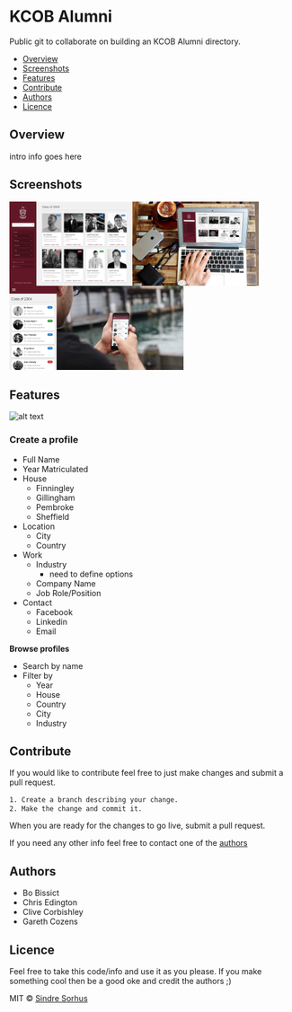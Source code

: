 # KCOB Alumni

Public git to collaborate on building an KCOB Alumni directory.

* [Overview](#overview)
* [Screenshots](#screenshots)
* [Features](#features)
* [Contribute](#contribute)
* [Authors](#authors)
* [Licence](#licence)

## Overview

intro info goes here

## Screenshots

<img align="left" src="/screenshots/desktop.jpg" height="150">
<img align="left" src="/screenshots/mockup_desktop.jpg" height="150">
<img align="left" src="/screenshots/mobile.jpg" height="150">
<img src="/screenshots/mockup_mobile.jpg" height="150">

## Features

![alt text](https://img.shields.io/badge/version-0.01-brightgreen.svg "Logo Title Text 1")

### Create a profile

* Full Name
* Year Matriculated
* House
  * Finningley
  * Gillingham
  * Pembroke
  * Sheffield
* Location
  * City
  * Country
* Work
  * Industry
    * need to define options 
  * Company Name
  * Job Role/Position
* Contact
  * Facebook
  * Linkedin
  * Email
  
**Browse profiles**

* Search by name
* Filter by
  * Year
  * House
  * Country
  * City
  * Industry
 

## Contribute

If you would like to contribute feel free to just make changes and submit a pull request.

```
1. Create a branch describing your change. 
2. Make the change and commit it.
```

When you are ready for the changes to go live, submit a pull request.

If you need any other info feel free to contact one of the [authors](#authors) 

## Authors

* Bo Bissict 
* Chris Edington
* Clive Corbishley
* Gareth Cozens

## Licence

Feel free to take this code/info and use it as you please. If you make something cool then be a good oke and credit the authors ;)

MIT © [Sindre Sorhus](https://sindresorhus.com/)
